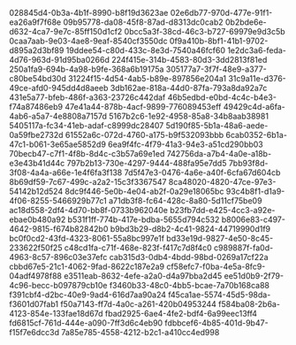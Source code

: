 028845d4-0b3a-4b1f-8990-b8f19d3623ae
02e6db77-970d-477e-91f1-ea26a9f7f68e
09b95778-da08-45f8-87ad-d8313dc0cab2
0b2bde6e-d632-4ca7-9e7c-85ff150d1cf2
0bcc5a3f-38cd-46c3-b727-69979e9d3c5b
0caa7aab-9e03-4ae8-9eaf-8540cf3550dc
0f9a410b-8bf1-41b1-9702-d895a2d3bf89
19ddee54-c80d-433c-8e3d-7540a46fcf60
1e2dc3a6-feda-4d76-963d-91d95ba0266d
224f415e-314b-4583-80d3-3dd2813f81ed
250a1fa9-694b-4a98-b9fe-368a6b19175a
305177a7-3f7f-48e9-a377-c80be54bd30d
31224f15-4d54-4ab5-b89e-897856e204a1
31c9a11e-d376-49ce-afd0-945dd4d8aeeb
3db162ae-818a-44d0-87fa-793a8da92a7c
431e5a77-bfeb-486f-a363-23726c442daf
46b5edbd-e0bd-4c4c-b4e3-f74a87486eb9
47e41a44-878b-4acf-9899-776089453eff
49429c4d-a6fa-4ab6-a5a7-4e8808a7157d
5167b2c6-1e92-4958-85a8-34b8aab38981
5405117a-fc34-41eb-adaf-c8999dc28407
5d190f85-5b1a-48a6-aede-0a59fbe2732d
61552a6c-072d-4760-a175-b9f532093bbb
6cab0352-6b1a-47c1-b061-3e65ae5852d9
6ea9f4fc-4f79-41a3-94e3-a51cd290bb03
70becb47-c7f1-4f8b-8d4c-c3b57a69e1ed
742756da-a7b4-4a0e-a18b-e3e43b41d44c
797b2b13-730e-4297-9444-488fa95e7dd5
7bb93f8d-3f08-4a4a-a66e-1e4f6fa3f138
7d5f47e3-0476-4a6e-a40f-6cfa67d604cb
8b69df59-7c67-499c-a2a2-15c3f3367547
8ca48020-4820-47ce-97e3-54142b12d524
8dc9f446-5e0b-4e04-ab2f-0a29e18065bc
93c4b8f1-d1a9-4f06-8255-5466929b77c1
a71db3f8-fc64-428c-8a80-5d11cf75be09
ac18d558-2df4-4d70-bb8f-0733b962040e
b23fb7dd-e425-4cc3-a92e-ebae0b480a92
b531f1ff-774b-417e-bdba-5655d794c532
b8006e83-c497-4642-9815-f674b82842b0
b9bd3b29-d8b2-4c41-9824-44719990d1f9
bc0f0cd2-43fd-4323-8061-55a8bc997e1f
bd33e19d-9827-4e50-8c45-233622f50f25
c48cd1fa-c71f-468e-823f-f417c7d8f4c0
c989887f-fa0d-4963-8c57-896c03e37efc
cab315d3-0db4-4bdd-98bd-0269a17cf22a
cbbd67e5-21c1-4062-9fad-8622c187e2a9
cf58efc7-f0ba-4e5a-8fc9-04adf4978f88
e3511eab-8632-4efe-a2a0-d4a97bba2d45
ee51d0b9-2f79-4c96-becc-b097879cb10e
f3460b33-48c0-4bb5-bcae-7a70b168ca88
f391cbf4-d2bc-40e9-9ad4-616d7aa90a24
f45ca1ae-5574-45d5-98da-f3601d07fab1
f50a7143-ff7d-4a0c-a261-420b04953244
f584ba08-2b6a-4123-854e-133fae18d67d
fbad2925-6ae4-4fe2-bdf4-6a99eec13ff4
fd6815cf-761d-444e-a090-7ff3d6c4eb90
fdbbcef6-4b85-401d-9b47-f15f7e6dcc3d
7a85e785-4558-4212-b2c1-a410cc4ed998
